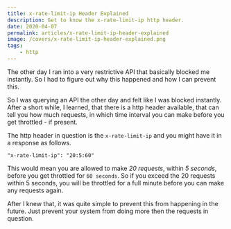 ```yaml
---
title: x-rate-limit-ip Header Explained
description: Get to know the x-rate-limit-ip http header.
date: 2020-04-07
permalink: articles/x-rate-limit-ip-header-explained
image: /covers/x-rate-limit-ip-header-explained.png
tags:
    - http
---
```


The other day I ran into a very restrictive API that basically blocked me instantly. So I had to figure out why this happened and how I can prevent this.

<!-- more -->

So I was querying an API the other day and felt like I was blocked instantly. After a short while, I learned, that there is a http header available, that can tell you how much requests, in which time interval you can make before you get throttled - if present.

The http header in question is the `x-rate-limit-ip` and you might have it in a response as follows.

```
"x-rate-limit-ip": "20:5:60"
```

This would mean you are allowed to make _20 requests_, within _5 seconds_, before you get throttled for `60 seconds`. So if you exceed the 20 requests within 5 seconds, you will be throttled for a full minute before you can make any requests again.

After I knew that, it was quite simple to prevent this from happening in the future. Just prevent your system from doing more then the requests in question.